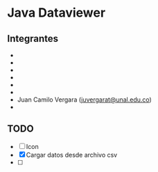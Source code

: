 # Java Dataviewer

## Integrantes

- 
- 
- 
- 
- 
- 
- Juan Camilo Vergara (juvergarat@unal.edu.co)
- 

## TODO
- [ ] Icon
- [x] Cargar datos desde archivo csv
- [ ] 
